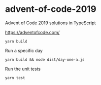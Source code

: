 # advent-of-code-2019

Advent of Code 2019 solutions in TypeScript

https://adventofcode.com/

`yarn build`

Run a specific day

`yarn build && node dist/day-one-a.js`

Run the unit tests

`yarn test`